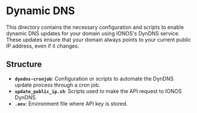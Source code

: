 # Dynamic DNS

This directory contains the necessary configuration and scripts to enable dynamic DNS updates for your domain using IONOS's DynDNS service. These updates ensure that your domain always points to your current public IP address, even if it changes.

## Structure

- **`dyndns-cronjob`**: Configuration or scripts to automate the DynDNS update process through a cron job.
- **`update_public_ip.sh`**: Scripts used to make the API request to IONOS DynDNS.
- **`.env`**: Environment file where API key is stored.
